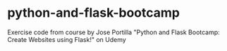 # python-and-flask-bootcamp
Exercise code from course by Jose Portilla "Python and Flask Bootcamp: Create Websites using Flask!" on Udemy

